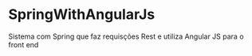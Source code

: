 # SpringWithAngularJs
Sistema com Spring que faz requisções Rest e utiliza Angular JS para o front end
